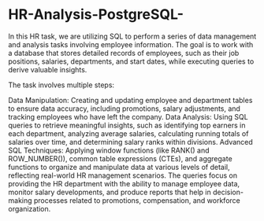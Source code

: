 # HR-Analysis-PostgreSQL-
In this HR task, we are utilizing SQL to perform a series of data management and analysis tasks involving employee information. The goal is to work with a database that stores detailed records of employees, such as their job positions, salaries, departments, and start dates, while executing queries to derive valuable insights.

The task involves multiple steps:

Data Manipulation: Creating and updating employee and department tables to ensure data accuracy, including promotions, salary adjustments, and tracking employees who have left the company.
Data Analysis: Using SQL queries to retrieve meaningful insights, such as identifying top earners in each department, analyzing average salaries, calculating running totals of salaries over time, and determining salary ranks within divisions.
Advanced SQL Techniques: Applying window functions (like RANK() and ROW_NUMBER()), common table expressions (CTEs), and aggregate functions to organize and manipulate data at various levels of detail, reflecting real-world HR management scenarios.
The queries focus on providing the HR department with the ability to manage employee data, monitor salary developments, and produce reports that help in decision-making processes related to promotions, compensation, and workforce organization.
